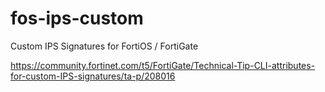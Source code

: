 # fos-ips-custom
Custom IPS Signatures for FortiOS / FortiGate

https://community.fortinet.com/t5/FortiGate/Technical-Tip-CLI-attributes-for-custom-IPS-signatures/ta-p/208016
